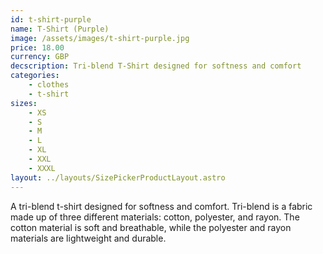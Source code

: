 ```yaml
---
id: t-shirt-purple
name: T-Shirt (Purple)
image: /assets/images/t-shirt-purple.jpg
price: 18.00
currency: GBP
decscription: Tri-blend T-Shirt designed for softness and comfort
categories:
    - clothes
    - t-shirt
sizes:
    - XS
    - S
    - M
    - L
    - XL
    - XXL
    - XXXL
layout: ../layouts/SizePickerProductLayout.astro
---
```


A tri-blend t-shirt designed for softness and comfort. Tri-blend is a fabric made up of three different materials: cotton, polyester, and rayon. The cotton material is soft and breathable, while the polyester and rayon materials are lightweight and durable.